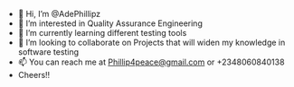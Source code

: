 - 👋 Hi, I’m @AdePhillipz
- 👀 I’m interested in Quality Assurance Engineering
- 🌱 I’m currently learning different testing tools
- 💞️ I’m looking to collaborate on Projects that will widen my knowledge in software testing
- 📫 You can reach me at Phillip4peace@gmail.com or +2348060840138
- Cheers!!

<!---
AdePhillipz/AdePhillipz is a ✨ special ✨ repository because its `README.md` (this file) appears on your GitHub profile.
You can click the Preview link to take a look at your changes.
--->
